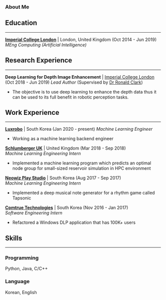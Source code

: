 ### About Me

## Education
---
**[Imperial College London](https://www.imperial.ac.uk/computing)** | London, United Kingdom (Oct 2014 - Jun 2019)  
*MEng Computing (Artificial Intelligence)*  

## Research Experience
---
**Deep Learning for Depth Image Enhancement** | [Imperial College London](https://www.imperial.ac.uk/computing) (Oct 2018 - Jun 2019) 
*Lead Author* (Supervised by [Dr Ronald Clark](http://www.ronnieclark.co.uk/))
  * The objective is to use deep learning to enhance the depth data thus it can be used to its full benefit in robotic perception tasks.

## Work Experience
---
**[Luxrobo](https://modi.luxrobo.com/)** | South Korea (Jan 2020 - present)
*Machine Learning Engineer*
  * Working as a machine learning backend engineer

**[Schlumberger UK](https://www.slb.com/about/rd/technology/abtc.aspx)** | United Kingdom (Mar 2018 - Sep 2018)  
*Machine Learning Engineering Intern*  
  * Implemented a machine learning program which predicts an optimal node group for small-sized reservoir simulation in HPC environment

**[Neowiz Play Studio](http://neowizplaystudio.com/en/)** | South Korea (Aug 2017 - Sep 2017)  
*Machine Learning Engineering Intern*  
  * Implemented a deep musical note generator for a rhythm game called Tapsonic 

**[Comtrue Technologies](http://www.comtrue.com/english/)** | South Korea (Nov 2016 - Jan 2017)  
*Software Engineering Intern*
  * Refactored a Windows DLP application that has 100K+ users

## Skills
---
### Programming
Python, Java, C/C++ 

### Language 
Korean, English
